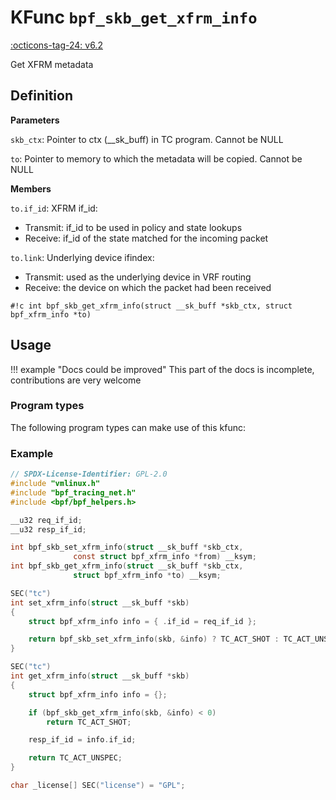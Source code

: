 # KFunc `bpf_skb_get_xfrm_info`

<!-- [FEATURE_TAG](bpf_skb_get_xfrm_info) -->
[:octicons-tag-24: v6.2](https://github.com/torvalds/linux/commit/94151f5aa9667c562281abeaaa5e89b9d5c17729)
<!-- [/FEATURE_TAG] -->

Get XFRM metadata

## Definition

**Parameters**

`skb_ctx`: Pointer to ctx (__sk_buff) in TC program. Cannot be NULL

`to`: Pointer to memory to which the metadata will be copied. Cannot be NULL

**Members**

`to.if_id`: XFRM if_id:

- Transmit: if_id to be used in policy and state lookups
- Receive: if_id of the state matched for the incoming packet

`to.link`: Underlying device ifindex:

- Transmit: used as the underlying device in VRF routing
- Receive: the device on which the packet had been received

<!-- [KFUNC_DEF] -->
`#!c int bpf_skb_get_xfrm_info(struct __sk_buff *skb_ctx, struct bpf_xfrm_info *to)`
<!-- [/KFUNC_DEF] -->

## Usage

!!! example "Docs could be improved"
    This part of the docs is incomplete, contributions are very welcome

### Program types

The following program types can make use of this kfunc:

<!-- [KFUNC_PROG_REF] -->
<!-- [/KFUNC_PROG_REF] -->

### Example

```c
// SPDX-License-Identifier: GPL-2.0
#include "vmlinux.h"
#include "bpf_tracing_net.h"
#include <bpf/bpf_helpers.h>

__u32 req_if_id;
__u32 resp_if_id;

int bpf_skb_set_xfrm_info(struct __sk_buff *skb_ctx,
			  const struct bpf_xfrm_info *from) __ksym;
int bpf_skb_get_xfrm_info(struct __sk_buff *skb_ctx,
			  struct bpf_xfrm_info *to) __ksym;

SEC("tc")
int set_xfrm_info(struct __sk_buff *skb)
{
	struct bpf_xfrm_info info = { .if_id = req_if_id };

	return bpf_skb_set_xfrm_info(skb, &info) ? TC_ACT_SHOT : TC_ACT_UNSPEC;
}

SEC("tc")
int get_xfrm_info(struct __sk_buff *skb)
{
	struct bpf_xfrm_info info = {};

	if (bpf_skb_get_xfrm_info(skb, &info) < 0)
		return TC_ACT_SHOT;

	resp_if_id = info.if_id;

	return TC_ACT_UNSPEC;
}

char _license[] SEC("license") = "GPL";
```
